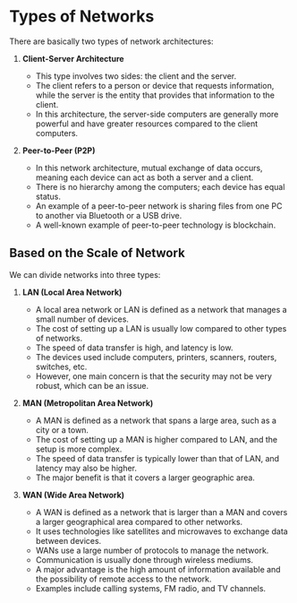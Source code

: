 # Types of Networks

There are basically two types of network architectures:

1. **Client-Server Architecture**
    - This type involves two sides: the client and the server.
    - The client refers to a person or device that requests information, while the server is the entity that provides that information to the client.
    - In this architecture, the server-side computers are generally more powerful and have greater resources compared to the client computers.

2. **Peer-to-Peer (P2P)**
    - In this network architecture, mutual exchange of data occurs, meaning each device can act as both a server and a client.
    - There is no hierarchy among the computers; each device has equal status.
    - An example of a peer-to-peer network is sharing files from one PC to another via Bluetooth or a USB drive.
    - A well-known example of peer-to-peer technology is blockchain.

## Based on the Scale of Network

We can divide networks into three types:

1. **LAN (Local Area Network)**
    - A local area network or LAN is defined as a network that manages a small number of devices.
    - The cost of setting up a LAN is usually low compared to other types of networks.
    - The speed of data transfer is high, and latency is low.
    - The devices used include computers, printers, scanners, routers, switches, etc.
    - However, one main concern is that the security may not be very robust, which can be an issue.

2. **MAN (Metropolitan Area Network)**
    - A MAN is defined as a network that spans a large area, such as a city or a town.
    - The cost of setting up a MAN is higher compared to LAN, and the setup is more complex.
    - The speed of data transfer is typically lower than that of LAN, and latency may also be higher.
    - The major benefit is that it covers a larger geographic area.

3. **WAN (Wide Area Network)**
    - A WAN is defined as a network that is larger than a MAN and covers a larger geographical area compared to other networks.
    - It uses technologies like satellites and microwaves to exchange data between devices.
    - WANs use a large number of protocols to manage the network.
    - Communication is usually done through wireless mediums.
    - A major advantage is the high amount of information available and the possibility of remote access to the network.
    - Examples include calling systems, FM radio, and TV channels.

